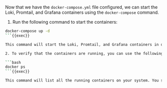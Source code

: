 Now that we have the `docker-compose.yml` file configured, we can start the Loki, Promtail, and Grafana containers using the `docker-compose` command.

1. Run the following command to start the containers:

```bash
docker-compose up -d
```{{exec}}

This command will start the Loki, Promtail, and Grafana containers in detached mode, which means they will run in the background.

2. To verify that the containers are running, you can use the following command:

```bash
docker ps
```{{exec}}

This command will list all the running containers on your system. You should see the Loki, Promtail, and Grafana containers in the list.
